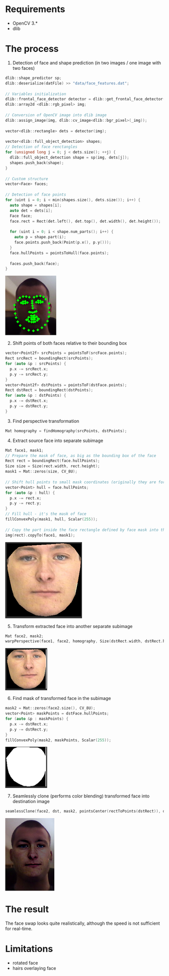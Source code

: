 # Requirements

* OpenCV 3.*
* dlib

# The process

1. Detection of face and shape prediction (in two images / one image with two faces)

```c++
dlib::shape_predictor sp;
dlib::deserialize(datFile) >> "data/face_features.dat";

// Variables initialization
dlib::frontal_face_detector detector = dlib::get_frontal_face_detector();
dlib::array2d <dlib::rgb_pixel> img;

// Conversion of OpenCV image into dlib image
dlib::assign_image(img, dlib::cv_image<dlib::bgr_pixel>(_img));

vector<dlib::rectangle> dets = detector(img);

vector<dlib::full_object_detection> shapes;
// Detection of face renctangles
for (unsigned long j = 0; j < dets.size(); ++j) {
  dlib::full_object_detection shape = sp(img, dets[j]);
  shapes.push_back(shape);
}

// Custom structure
vector<Face> faces;

// Detection of face points
for (uint i = 0; i < min(shapes.size(), dets.size()); i++) {
  auto shape = shapes[i];
  auto det = dets[i];
  Face face;
  face.rect = Rect(det.left(), det.top(), det.width(), det.height());

  for (uint i = 0; i < shape.num_parts(); i++) {
    auto p = shape.part(i);
    face.points.push_back(Point(p.x(), p.y()));
  }
  face.hullPoints = pointsToHull(face.points);

  faces.push_back(face);
}
```

![face points](doc/dlib.png)

2. Shift points of both faces relative to their bounding box

```c++
vector<Point2f> srcPoints = pointsToF(srcFace.points);
Rect srcRect = boundingRect(srcPoints);
for (auto &p : srcPoints) {
  p.x -= srcRect.x;
  p.y -= srcRect.y;
}
vector<Point2f> dstPoints = pointsToF(dstFace.points);
Rect dstRect = boundingRect(dstPoints);
for (auto &p : dstPoints) {
  p.x -= dstRect.x;
  p.y -= dstRect.y;
}
```

3. Find perspective transformation

```c++
Mat homography = findHomography(srcPoints, dstPoints);
```

4. Extract source face into separate subimage

```c++
Mat face1, mask1;
// Prepare the mask of face, as big as the bounding box of the face
Rect rect = boundingRect(face.hullPoints);
Size size = Size(rect.width, rect.height);
mask1 = Mat::zeros(size, CV_8U);

// Shift hull points to small mask coordinates (originally they are for the full image)
vector<Point> hull = face.hullPoints;
for (auto &p : hull) {
  p.x -= rect.x;
  p.y -= rect.y;
}
// Fill hull - it's the mask of face
fillConvexPoly(mask1, hull, Scalar(255));

// Copy the part inside the face rectangle defined by face mask into the output
img(rect).copyTo(face1, mask1);
```

![extracted face](doc/extracted-face.png)

5. Transform extracted face into another separate subimage

```c++
Mat face2, mask2;
warpPerspective(face1, face2, homography, Size(dstRect.width, dstRect.height));
```

![transformed face](doc/transformed-face.png)

6. Find mask of transformed face in the subimage
	
```c++
mask2 = Mat::zeros(face2.size(), CV_8U);
vector<Point> maskPoints = dstFace.hullPoints;
for (auto &p : maskPoints) {
  p.x -= dstRect.x;
  p.y -= dstRect.y;
}
fillConvexPoly(mask2, maskPoints, Scalar(255));
```

![transformed mask](doc/transformed-mask.png)

7. Seamlessly clone (performs color blending) transformed face into destination image

```c++
seamlessClone(face2, dst, mask2, pointsCenter(rectToPoints(dstRect)), dst, NORMAL_CLONE);
```

![the result](doc/res-homography.png)

# The result

The face swap looks quite realistically, although the speed is not sufficient for real-time.

# Limitations

* rotated face
* hairs overlaying face
